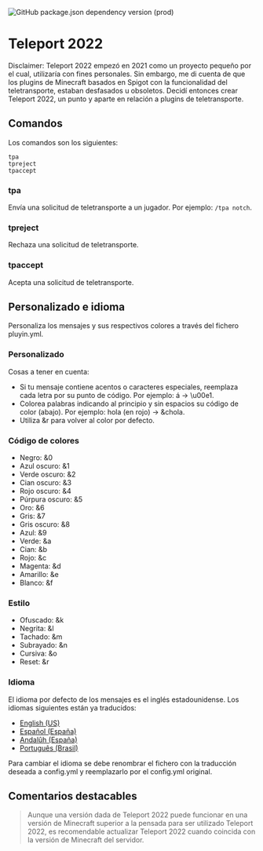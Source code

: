 ![GitHub package.json dependency version (prod)](https://img.shields.io/github/package-json/dependency-version/8ortiz4/teleport-2022/2.1.0?color=orange)

# Teleport 2022

Disclaimer: Teleport 2022 empezó en 2021 como un proyecto pequeño por el cual, utilizaría con fines personales. Sin embargo, me di cuenta de que los plugins de Minecraft basados en Spigot con la funcionalidad del teletransporte, estaban desfasados u obsoletos. Decidí entonces crear Teleport 2022, un punto y aparte en relación a plugins de teletransporte.

## Comandos

Los comandos son los siguientes:

```
tpa
tpreject
tpaccept
```

### tpa

Envía una solicitud de teletransporte a un jugador. Por ejemplo: `/tpa notch`.

### tpreject

Rechaza una solicitud de teletransporte.

### tpaccept

Acepta una solicitud de teletransporte.

## Personalizado e idioma

Personaliza los mensajes y sus respectivos colores a través del fichero pluyin.yml.

### Personalizado

Cosas a tener en cuenta:

- Si tu mensaje contiene acentos o caracteres especiales, reemplaza cada letra por su punto de código. Por ejemplo: á → \u00e1.
- Colorea palabras indicando al principio y sin espacios su código de color (abajo). Por ejemplo: hola (en rojo) → &chola.
- Utiliza &r para volver al color por defecto.

### Código de colores

- Negro: &0
- Azul oscuro: &1
- Verde oscuro: &2
- Cian oscuro: &3
- Rojo oscuro: &4
- Púrpura oscuro: &5
- Oro: &6
- Gris: &7
- Gris oscuro: &8
- Azul: &9
- Verde: &a
- Cian: &b
- Rojo: &c
- Magenta: &d
- Amarillo: &e
- Blanco: &f

### Estilo

- Ofuscado: &k
- Negrita: &l
- Tachado: &m
- Subrayado: &n
- Cursiva: &o
- Reset: &r

### Idioma

El idioma por defecto de los mensajes es el inglés estadounidense. Los idiomas siguientes están ya traducidos:

- [English (US)](https://github.com/8ortiz4/teleport-2022/blob/main/lang/en_us.yml)
- [Español (España)](https://github.com/8ortiz4/teleport-2022/blob/main/lang/es_es.yml)
- [Andalûh (España)](https://github.com/8ortiz4/teleport-2022/blob/main/lang/esan.yml)
- [Português (Brasil)](https://github.com/8ortiz4/teleport-2022/blob/main/lang/pt_br.yml)

Para cambiar el idioma se debe renombrar el fichero con la traducción deseada a config.yml y reemplazarlo por el config.yml original.

## Comentarios destacables

> Aunque una versión dada de Teleport 2022 puede funcionar en una versión de Minecraft superior a la pensada para ser utilizado Teleport 2022, es recomendable actualizar Teleport 2022 cuando coincida con la versión de Minecraft del servidor.
